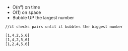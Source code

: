 - O(n²) on time
- O(1) on space
- Bubble UP the largest number
```
//it checks pairs until it bubbles the biggest number

[1,4,2,5,6]
[1,4,2,5,6]
[1,2,4,5,6]
```

